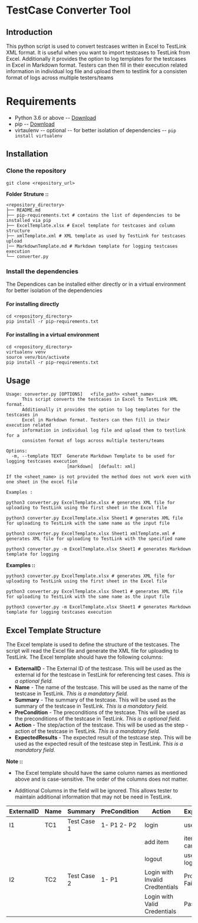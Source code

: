 # TestCase Converter Tool

## Introduction

This python script is used to convert testcases written in Excel to TestLink XML format. It is useful when you want to import testcases to TestLink from Excel.
Additionally it provides the option to log templates for the testcases in Excel in Markdown format. Testers can then fill in their execution related information in individual log file and upload them to testlink for a consisten format of logs across multiple testers/teams

# Requirements

- Python 3.6 or above -- [Download](https://www.python.org/downloads/)
- pip   -- [Download](https://pip.pypa.io/en/stable/installing/)
- virtaulenv -- optional -- for better isolation of dependencies -- ```pip install virtualenv```

## Installation

### Clone the repository

```shell
git clone <repository_url>
```

**Folder Struture ::**

```shell
<repository_directory>
├── README.md
├── pip-requirements.txt # contains the list of dependencies to be installed via pip
├── ExcelTemplate.xlsx # Excel template for testcases and column structure
├── xmlTemplate.xml # XML template as used by TestLink for testcases upload
│── MarkdownTemplate.md # Markdown template for logging testcases execution
└── converter.py
```

### Install the dependencies

The Dependices can be installed either directly or in a virtual environment for better isolation of the dependencies

#### For installing directly

```shell
cd <repository_directory>
pip install -r pip-requirements.txt
```

#### For installing in a virtual environment

```shell
cd <repository_directory>
virtualenv venv
source venv/bin/activate
pip install -r pip-requirements.txt
```

## Usage

```shell
Usage: converter.py [OPTIONS]   <file_path> <sheet_name>
      This script converts the testcases in Excel to TestLink XML format.
      Additionally it provides the option to log templates for the testcases in
      Excel in Markdown format. Testers can then fill in their execution related
      information in individual log file and upload them to testlink for a
      consisten format of logs across multiple testers/teams

Options: 
  -m, --template TEXT  Generate Markdown Template to be used for logging testcases execution
                       [markdown]  [default: xml]

If the <sheet_name> is not provided the method does not work even with one sheet in the excel file

Examples : 

python3 converter.py ExcelTemplate.xlsx # generates XML file for uploading to TestLink using the first sheet in the Excel file 

python3 converter.py ExcelTemplate.xlsx Sheet1 # generates XML file for uploading to TestLink with the same name as the input file

python3 converter.py ExcelTemplate.xlsx Sheet1 xmlTemplate.xml # generates XML file for uploading to TestLink with the specified name

python3 converter.py -m ExcelTemplate.xlsx Sheet1 # generates Markdown template for logging 

```

**Examples ::**

```shell
python3 converter.py ExcelTemplate.xlsx # generates XML file for uploading to TestLink using the first sheet in the Excel file 

python3 converter.py ExcelTemplate.xlsx Sheet1 # generates XML file for uploading to TestLink with the same name as the input file

python3 converter.py -m ExcelTemplate.xlsx Sheet1 # generates Markdown template for logging testcases execution
```

## Excel Template Structure 

The Excel template is used to define the structure of the testcases. The script will read the Excel file and generate the XML file for uploading to TestLink. The Excel template should have the following columns:

- **ExternalID** - The External ID of the testcase. This will be used as the external id for the testcase in TestLink for referencing test cases. *This is a optional field.*
- **Name** - The name of the testcase. This will be used as the name of the testcase in TestLink. *This is a mandatory field.*
- **Summary** - The summary of the testcase. This will be used as the summary of the testcase in TestLink. *This is a mandatory field.*
- **PreCondition** - The preconditions of the testcase. This will be used as the preconditions of the testcase in TestLink. *This is a optional field.*
- **Action** - The step/action of the testcase. This will be used as the step - action of the testcase in TestLink. *This is a mandatory field.*
- **ExpectedResults** - The expected result of the testcase step. This will be used as the expected result of the testcase step in TestLink. *This is a mandatory field.*

**Note ::** 

- The Excel template should have the same column names as mentioned above and is case-sensitive. The order of the columns does not matter.

- Additional Columns in the field will be ignored. This allows tester to maintain additional information that may not be need in TestLink.

| ExternalID | Name | Summary     | PreCondition | Action                          | ExpectedResults    |
|------------|------|-------------|--------------|---------------------------------|--------------------|
| I1         | TC1  | Test Case 1 | 1- P1 2- P2  | login                           | user should login  |
|            |      |             |              | add item                        | item added to cart |
|            |      |             |              | logout                          | user should logout |
| I2         | TC2  | Test Case 2 | 1- P1        | Login with Invalid Credtentials | Process should Fail|
|            |      |             |              | Login with Valid Credentials    | Pass               |




